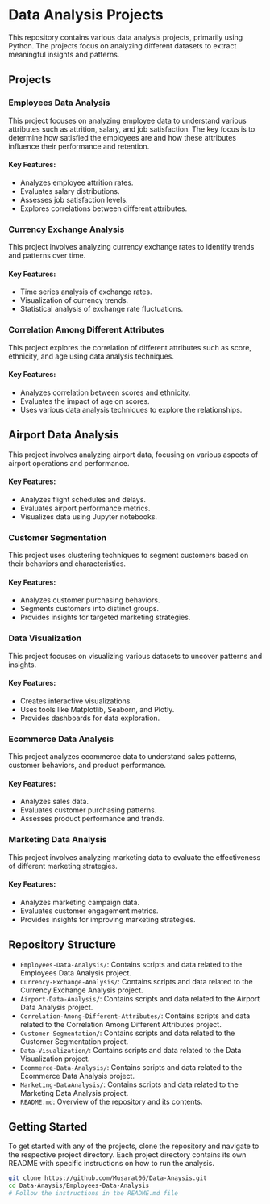 # Data Analysis Projects

This repository contains various data analysis projects, primarily using Python. The projects focus on analyzing different datasets to extract meaningful insights and patterns.

## Projects

### Employees Data Analysis
This project focuses on analyzing employee data to understand various attributes such as attrition, salary, and job satisfaction. The key focus is to determine how satisfied the employees are and how these attributes influence their performance and retention.

#### Key Features:
- Analyzes employee attrition rates.
- Evaluates salary distributions.
- Assesses job satisfaction levels.
- Explores correlations between different attributes.

### Currency Exchange Analysis
This project involves analyzing currency exchange rates to identify trends and patterns over time. 

#### Key Features:
- Time series analysis of exchange rates.
- Visualization of currency trends.
- Statistical analysis of exchange rate fluctuations.

### Correlation Among Different Attributes
This project explores the correlation of different attributes such as score, ethnicity, and age using data analysis techniques.

#### Key Features:
- Analyzes correlation between scores and ethnicity.
- Evaluates the impact of age on scores.
- Uses various data analysis techniques to explore the relationships.
## Airport Data Analysis
This project involves analyzing airport data, focusing on various aspects of airport operations and performance.

#### Key Features:
- Analyzes flight schedules and delays.
- Evaluates airport performance metrics.
- Visualizes data using Jupyter notebooks.


### Customer Segmentation
This project uses clustering techniques to segment customers based on their behaviors and characteristics.

#### Key Features:
- Analyzes customer purchasing behaviors.
- Segments customers into distinct groups.
- Provides insights for targeted marketing strategies.

### Data Visualization
This project focuses on visualizing various datasets to uncover patterns and insights.

#### Key Features:
- Creates interactive visualizations.
- Uses tools like Matplotlib, Seaborn, and Plotly.
- Provides dashboards for data exploration.

### Ecommerce Data Analysis
This project analyzes ecommerce data to understand sales patterns, customer behaviors, and product performance.

#### Key Features:
- Analyzes sales data.
- Evaluates customer purchasing patterns.
- Assesses product performance and trends.

### Marketing Data Analysis
This project involves analyzing marketing data to evaluate the effectiveness of different marketing strategies.

#### Key Features:
- Analyzes marketing campaign data.
- Evaluates customer engagement metrics.
- Provides insights for improving marketing strategies.

## Repository Structure
- `Employees-Data-Analysis/`: Contains scripts and data related to the Employees Data Analysis project.
- `Currency-Exchange-Analysis/`: Contains scripts and data related to the Currency Exchange Analysis project.
- `Airport-Data-Analysis/`: Contains scripts and data related to the Airport Data Analysis project.
- `Correlation-Among-Different-Attributes/`: Contains scripts and data related to the Correlation Among Different Attributes project.
- `Customer-Segmentation/`: Contains scripts and data related to the Customer Segmentation project.
- `Data-Visualization/`: Contains scripts and data related to the Data Visualization project.
- `Ecommerce-Data-Analysis/`: Contains scripts and data related to the Ecommerce Data Analysis project.
- `Marketing-DataAnalysis/`: Contains scripts and data related to the Marketing Data Analysis project.
- `README.md`: Overview of the repository and its contents.

## Getting Started
To get started with any of the projects, clone the repository and navigate to the respective project directory. Each project directory contains its own README with specific instructions on how to run the analysis.

```sh
git clone https://github.com/Musarat06/Data-Anaysis.git
cd Data-Anaysis/Employees-Data-Analysis
# Follow the instructions in the README.md file
